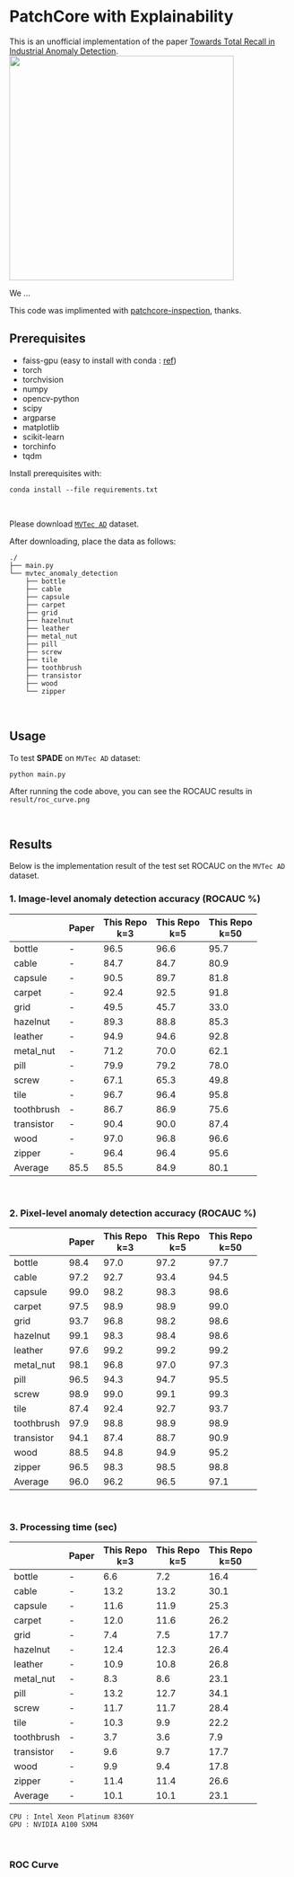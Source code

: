 # PatchCore with Explainability
This is an unofficial implementation of the paper [Towards Total Recall in Industrial Anomaly Detection](https://arxiv.org/pdf/2106.08265.pdf).
<img src="https://github.com/any-tech/PatchCore-ex/total_recall.jpg" width=400 link="hoge.com">

We ...

This code was implimented with [patchcore-inspection](https://github.com/amazon-science/patchcore-inspection), thanks.

## Prerequisites

- faiss-gpu (easy to install with conda : [ref](https://github.com/facebookresearch/faiss/blob/main/INSTALL.md))
- torch
- torchvision
- numpy
- opencv-python
- scipy
- argparse
- matplotlib
- scikit-learn
- torchinfo
- tqdm


Install prerequisites with:  
```
conda install --file requirements.txt
```

<br/>

Please download [`MVTec AD`](https://www.mvtec.com/company/research/datasets/mvtec-ad/) dataset.

After downloading, place the data as follows:
```
./
├── main.py
└── mvtec_anomaly_detection
    ├── bottle
    ├── cable
    ├── capsule
    ├── carpet
    ├── grid
    ├── hazelnut
    ├── leather
    ├── metal_nut
    ├── pill
    ├── screw
    ├── tile
    ├── toothbrush
    ├── transistor
    ├── wood
    └── zipper
```

<br/>

## Usage

To test **SPADE** on `MVTec AD` dataset:
```
python main.py
```

After running the code above, you can see the ROCAUC results in `result/roc_curve.png`

<br/>

## Results

Below is the implementation result of the test set ROCAUC on the `MVTec AD` dataset.  

### 1. Image-level anomaly detection accuracy (ROCAUC %)

| | Paper | This Repo<br/>k=3 | This Repo<br/>k=5 | This Repo<br/>k=50 |
| - | - | - | - | - |
| bottle | - | 96.5 | 96.6 | 95.7 |
| cable | - | 84.7 | 84.7 | 80.9 |
| capsule | - | 90.5 | 89.7 | 81.8 |
| carpet | - | 92.4 | 92.5 | 91.8 |
| grid | - | 49.5 | 45.7 | 33.0 |
| hazelnut | - | 89.3 | 88.8 | 85.3 |
| leather | - | 94.9 | 94.6 | 92.8 |
| metal_nut | - | 71.2 | 70.0 | 62.1 |
| pill | - | 79.9 | 79.2 | 78.0 |
| screw | - | 67.1 | 65.3 | 49.8 |
| tile | - | 96.7 | 96.4 | 95.8 |
| toothbrush | - | 86.7 | 86.9 | 75.6 |
| transistor | - | 90.4 | 90.0 | 87.4 |
| wood | - | 97.0 | 96.8 | 96.6 |
| zipper | - | 96.4 | 96.4 | 95.6 |
| Average | 85.5 | 85.5 | 84.9 | 80.1 |

<br/>

### 2. Pixel-level anomaly detection accuracy (ROCAUC %)

| | Paper | This Repo<br/>k=3 | This Repo<br/>k=5 | This Repo<br/>k=50 |
| - | - | - | - | - |
| bottle | 98.4 | 97.0 | 97.2 | 97.7 |
| cable | 97.2 | 92.7 | 93.4 | 94.5 |
| capsule | 99.0 | 98.2 | 98.3 | 98.6 |
| carpet | 97.5 | 98.9 | 98.9 | 99.0 |
| grid | 93.7 | 96.8 | 98.2 | 98.6 |
| hazelnut | 99.1 | 98.3 | 98.4 | 98.6 |
| leather | 97.6 | 99.2 | 99.2 | 99.2 |
| metal_nut | 98.1 | 96.8 | 97.0 | 97.3 |
| pill | 96.5 | 94.3 | 94.7 | 95.5 |
| screw | 98.9 | 99.0 | 99.1 | 99.3 |
| tile | 87.4 | 92.4 | 92.7 | 93.7 |
| toothbrush | 97.9 | 98.8 | 98.9 | 98.9 |
| transistor | 94.1 | 87.4 | 88.7 | 90.9 |
| wood | 88.5 | 94.8 | 94.9 | 95.2 |
| zipper | 96.5 | 98.3 | 98.5 | 98.8 |
| Average | 96.0 | 96.2 | 96.5 | 97.1 |

<br/>

### 3. Processing time (sec)

| | Paper | This Repo<br/>k=3 | This Repo<br/>k=5 | This Repo<br/>k=50 |
| - | - | - | - | - |
| bottle | - | 6.6 | 7.2 | 16.4 |
| cable | - | 13.2 | 13.2 | 30.1 |
| capsule | - | 11.6 | 11.9 | 25.3 |
| carpet | - | 12.0 | 11.6 | 26.2 |
| grid | - | 7.4 | 7.5 | 17.7 |
| hazelnut | - | 12.4 | 12.3 | 26.4 |
| leather | - | 10.9 | 10.8 | 26.8 |
| metal_nut | - | 8.3 | 8.6 | 23.1 |
| pill | - | 13.2 | 12.7 | 34.1 |
| screw | - | 11.7 | 11.7 | 28.4 |
| tile | - | 10.3 | 9.9 | 22.2 |
| toothbrush | - | 3.7 | 3.6 | 7.9 |
| transistor | - | 9.6 | 9.7 | 17.7 |
| wood | - | 9.9 | 9.4 | 17.8 |
| zipper | - | 11.4 | 11.4 | 26.6 |
| Average | - | 10.1 | 10.1 | 23.1 |

```
CPU : Intel Xeon Platinum 8360Y
GPU : NVIDIA A100 SXM4
```

<br/>

### ROC Curve 
